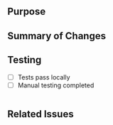## Purpose

<!-- Describe the purpose of this pull request -->

## Summary of Changes

<!-- Provide a brief overview of the changes made in this pull request -->

## Testing

<!-- Describe how you tested these changes -->

- [ ] Tests pass locally
- [ ] Manual testing completed

```ruby
```

## Related Issues

<!-- Link any related issues here (e.g., Closes #123, Relates to #456) -->
